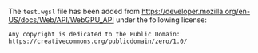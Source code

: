 The `test.wgsl` file has been added from https://developer.mozilla.org/en-US/docs/Web/API/WebGPU_API under the following license:

```
Any copyright is dedicated to the Public Domain: https://creativecommons.org/publicdomain/zero/1.0/
```
